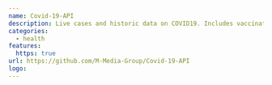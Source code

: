 ```yaml
---
name: Covid-19-API
description: Live cases and historic data on COVID19. Includes vaccination details as well!
categories:
  - health
features:
  https: true
url: https://github.com/M-Media-Group/Covid-19-API
logo:
---
```

